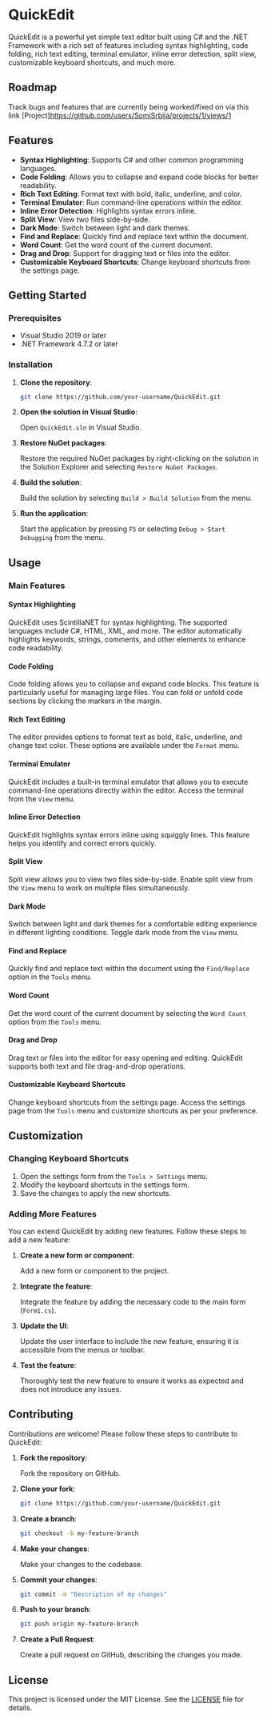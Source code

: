 # QuickEdit

QuickEdit is a powerful yet simple text editor built using C# and the .NET Framework with a rich set of features including syntax highlighting, code folding, rich text editing, terminal emulator, inline error detection, split view, customizable keyboard shortcuts, and much more. 

## Roadmap
Track bugs and features that are currently being worked/fixed on via this link [Project]https://github.com/users/SomiSrbija/projects/1/views/1

## Features

- **Syntax Highlighting**: Supports C# and other common programming languages.
- **Code Folding**: Allows you to collapse and expand code blocks for better readability.
- **Rich Text Editing**: Format text with bold, italic, underline, and color.
- **Terminal Emulator**: Run command-line operations within the editor.
- **Inline Error Detection**: Highlights syntax errors inline.
- **Split View**: View two files side-by-side.
- **Dark Mode**: Switch between light and dark themes.
- **Find and Replace**: Quickly find and replace text within the document.
- **Word Count**: Get the word count of the current document.
- **Drag and Drop**: Support for dragging text or files into the editor.
- **Customizable Keyboard Shortcuts**: Change keyboard shortcuts from the settings page.

## Getting Started

### Prerequisites

- Visual Studio 2019 or later
- .NET Framework 4.7.2 or later

### Installation

1. **Clone the repository**:

    ```bash
    git clone https://github.com/your-username/QuickEdit.git
    ```

2. **Open the solution in Visual Studio**:

    Open `QuickEdit.sln` in Visual Studio.

3. **Restore NuGet packages**:

    Restore the required NuGet packages by right-clicking on the solution in the Solution Explorer and selecting `Restore NuGet Packages`.

4. **Build the solution**:

    Build the solution by selecting `Build > Build Solution` from the menu.

5. **Run the application**:

    Start the application by pressing `F5` or selecting `Debug > Start Debugging` from the menu.

## Usage

### Main Features

#### Syntax Highlighting

QuickEdit uses ScintillaNET for syntax highlighting. The supported languages include C#, HTML, XML, and more. The editor automatically highlights keywords, strings, comments, and other elements to enhance code readability.

#### Code Folding

Code folding allows you to collapse and expand code blocks. This feature is particularly useful for managing large files. You can fold or unfold code sections by clicking the markers in the margin.

#### Rich Text Editing

The editor provides options to format text as bold, italic, underline, and change text color. These options are available under the `Format` menu.

#### Terminal Emulator

QuickEdit includes a built-in terminal emulator that allows you to execute command-line operations directly within the editor. Access the terminal from the `View` menu.

#### Inline Error Detection

QuickEdit highlights syntax errors inline using squiggly lines. This feature helps you identify and correct errors quickly.

#### Split View

Split view allows you to view two files side-by-side. Enable split view from the `View` menu to work on multiple files simultaneously.

#### Dark Mode

Switch between light and dark themes for a comfortable editing experience in different lighting conditions. Toggle dark mode from the `View` menu.

#### Find and Replace

Quickly find and replace text within the document using the `Find/Replace` option in the `Tools` menu.

#### Word Count

Get the word count of the current document by selecting the `Word Count` option from the `Tools` menu.

#### Drag and Drop

Drag text or files into the editor for easy opening and editing. QuickEdit supports both text and file drag-and-drop operations.

#### Customizable Keyboard Shortcuts

Change keyboard shortcuts from the settings page. Access the settings page from the `Tools` menu and customize shortcuts as per your preference.

## Customization

### Changing Keyboard Shortcuts

1. Open the settings form from the `Tools > Settings` menu.
2. Modify the keyboard shortcuts in the settings form.
3. Save the changes to apply the new shortcuts.

### Adding More Features

You can extend QuickEdit by adding new features. Follow these steps to add a new feature:

1. **Create a new form or component**:
   
   Add a new form or component to the project.

2. **Integrate the feature**:
   
   Integrate the feature by adding the necessary code to the main form (`Form1.cs`).

3. **Update the UI**:
   
   Update the user interface to include the new feature, ensuring it is accessible from the menus or toolbar.

4. **Test the feature**:
   
   Thoroughly test the new feature to ensure it works as expected and does not introduce any issues.

## Contributing

Contributions are welcome! Please follow these steps to contribute to QuickEdit:

1. **Fork the repository**:

    Fork the repository on GitHub.

2. **Clone your fork**:

    ```bash
    git clone https://github.com/your-username/QuickEdit.git
    ```

3. **Create a branch**:

    ```bash
    git checkout -b my-feature-branch
    ```

4. **Make your changes**:

    Make your changes to the codebase.

5. **Commit your changes**:

    ```bash
    git commit -m "Description of my changes"
    ```

6. **Push to your branch**:

    ```bash
    git push origin my-feature-branch
    ```

7. **Create a Pull Request**:

    Create a pull request on GitHub, describing the changes you made.

## License

This project is licensed under the MIT License. See the [LICENSE](LICENSE) file for details.
